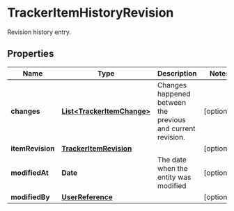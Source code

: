 

# TrackerItemHistoryRevision

Revision history entry.

## Properties

Name | Type | Description | Notes
------------ | ------------- | ------------- | -------------
**changes** | [**List&lt;TrackerItemChange&gt;**](TrackerItemChange.md) | Changes happened between the previous and current revision. |  [optional]
**itemRevision** | [**TrackerItemRevision**](TrackerItemRevision.md) |  |  [optional]
**modifiedAt** | **Date** | The date when the entity was modified |  [optional]
**modifiedBy** | [**UserReference**](UserReference.md) |  |  [optional]



